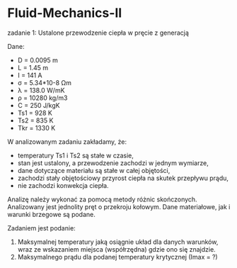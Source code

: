 # Fluid-Mechanics-II

zadanie 1:
Ustalone przewodzenie ciepła w pręcie z generacją

Dane: 

- D = 0.0095 m
- L = 1.45 m
- I = 141 A
- σ = 5.34*10-8 Ωm
- λ = 138.0 W/mK
- ρ = 10280 kg/m3
- C = 250 J/kgK
- Ts1 = 928 K
- Ts2 = 835 K
- Tkr = 1330 K

W analizowanym zadaniu zakładamy, że:
- temperatury Ts1 i Ts2 są stałe w czasie,
- stan jest ustalony, a przewodzenie zachodzi w jednym wymiarze,
- dane dotyczące materiału są stałe w całej objętości,
- zachodzi stały objętościowy przyrost ciepła na skutek przepływu prądu,
- nie zachodzi konwekcja ciepła. 

Analizę należy wykonać za pomocą metody różnic skończonych. Analizowany jest jednolity pręt o przekroju kołowym. 
Dane materiałowe, jak i warunki brzegowe są podane.

Zadaniem jest podanie:
1. Maksymalnej temperatury jaką osiągnie układ dla danych warunków, wraz ze wskazaniem miejsca (współrzędna) gdzie ono się znajdzie.
2. Maksymalnego prądu dla podanej temperatury krytycznej (Imax = ?)
